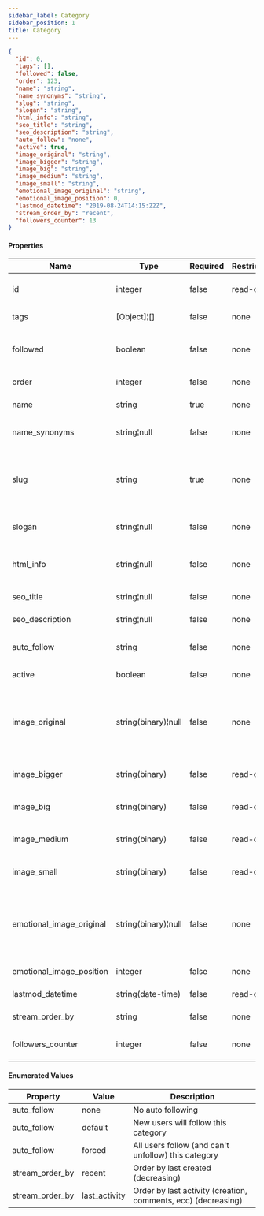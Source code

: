 ```yaml
---
sidebar_label: Category
sidebar_position: 1
title: Category
---
```


```json
{
  "id": 0,
  "tags": [],
  "followed": false,
  "order": 123,
  "name": "string",
  "name_synonyms": "string",
  "slug": "string",
  "slogan": "string",
  "html_info": "string",
  "seo_title": "string",
  "seo_description": "string",
  "auto_follow": "none",
  "active": true,
  "image_original": "string",
  "image_bigger": "string",
  "image_big": "string",
  "image_medium": "string",
  "image_small": "string",
  "emotional_image_original": "string",
  "emotional_image_position": 0,
  "lastmod_datetime": "2019-08-24T14:15:22Z",
  "stream_order_by": "recent",
  "followers_counter": 13
}

```

#### Properties

|Name|Type|Required|Restrictions|Description|
|---|---|---|---|---|
|id|integer|false|read-only|Unique integer value identifying this category|
|tags|[Object]¦[]|false|none|User's tag list. List of [Tag](/docs/apireference/v2/schemas/tag).|
|followed|boolean|false|none|If the category is followed by the authenticated user|
|order|integer|false|none|Manual ordering number|
|name|string|true|none|Unique name of the category|
|name_synonyms|string¦null|false|none|Newline (`\n`) separated list of synonyms/aliases|
|slug|string|true|none|Unique slug identifying this category in a URL (pass `_GENERATE_` to auto generate slug)|
|slogan|string¦null|false|none|Short slogan to describe the category|
|html_info|string¦null|false|none|HTML text containing some category information|
|seo_title|string¦null|false|none|Title for HTML meta tag|
|seo_description|string¦null|false|none|Description for HTML meta tag|
|auto_follow|string|false|none|Enum to define auto follow behaviour|
|active|boolean|false|none|Is this category active?|
|image_original|string(binary)¦null|false|none|Squared image with min size (600x600) if passed empty a default image will be used - original size|
|image_bigger|string(binary)|false|read-only|Squared image - auto generated bigger size|
|image_big|string(binary)|false|read-only|Squared image - auto generated big size|
|image_medium|string(binary)|false|read-only|Squared image - auto generated medium size|
|image_small|string(binary)|false|read-only|Squared image - auto generated small size|
|emotional_image_original|string(binary)¦null|false|none|Landscape format image for category hub (1920x1080) if passed empty a default image will be used|
|emotional_image_position|integer|false|none|Css background-position|
|lastmod_datetime|string(date-time)|false|read-only|Last modify date time|
|stream_order_by|string|false|none|Order of the category feed|
|followers_counter|integer|false|none|Number of category followers|

#### Enumerated Values

|Property|Value|Description|
|---|---|---|
|auto_follow|none|No auto following|
|auto_follow|default|New users will follow this category|
|auto_follow|forced|All users follow (and can't unfollow) this category|
|stream_order_by|recent|Order by last created (decreasing)|
|stream_order_by|last_activity|Order by last activity (creation, comments, ecc) (decreasing)|
